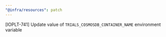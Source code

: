 ```yaml
---
"@infra/resources": patch
---
```


[IOPLT-741] Update value of `TRIALS_COSMOSDB_CONTAINER_NAME` environment variable

